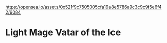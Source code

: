 https://opensea.io/assets/0x521f9c7505005cfa19a8e5786a9c3c9c9f5e6f42/9084

# Light Mage Vatar of the Ice